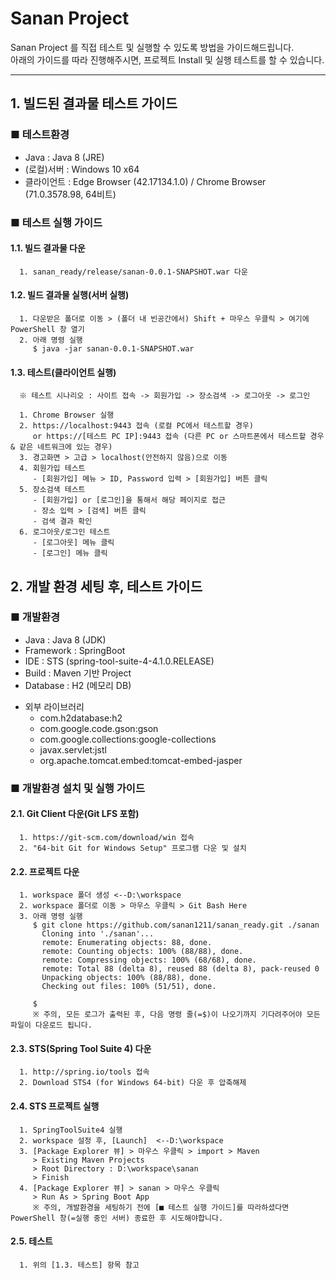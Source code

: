 # Sanan Project

Sanan Project 를 직접 테스트 및 실행할 수 있도록 방법을 가이드해드립니다.   
아래의 가이드를 따라 진행해주시면, 프로젝트 Install 및 실행 테스트를 할 수 있습니다.

-------------------------------------------------------------------------------------------

## 1. 빌드된 결과물 테스트 가이드

### ■ 테스트환경
- Java : Java 8 (JRE)
- (로컬)서버 : Windows 10 x64
- 클라이언트 : Edge Browser (42.17134.1.0) / Chrome Browser (71.0.3578.98, 64비트)

### ■ 테스트 실행 가이드
#### 1.1. 빌드 결과물 다운
      1. sanan_ready/release/sanan-0.0.1-SNAPSHOT.war 다운
      
#### 1.2. 빌드 결과물 실행(서버 실행)
      1. 다운받은 폴더로 이동 > (폴더 내 빈공간에서) Shift + 마우스 우클릭 > 여기에 PowerShell 창 열기
      2. 아래 명령 실행
         $ java -jar sanan-0.0.1-SNAPSHOT.war

#### 1.3. 테스트(클라이언트 실행)
      ※ 테스트 시나리오 : 사이트 접속 -> 회원가입 -> 장소검색 -> 로그아웃 -> 로그인  
      
      1. Chrome Browser 실행
      2. https://localhost:9443 접속 (로컬 PC에서 테스트할 경우)  
         or https://[테스트 PC IP]:9443 접속 (다른 PC or 스마트폰에서 테스트할 경우 & 같은 네트워크에 있는 경우)
      3. 경고화면 > 고급 > localhost(안전하지 않음)으로 이동
      4. 회원가입 테스트
         - [회원가입] 메뉴 > ID, Password 입력 > [회원가입] 버튼 클릭
      5. 장소검색 테스트
         - [회원가입] or [로그인]을 통해서 해당 페이지로 접근
         - 장소 입력 > [검색] 버튼 클릭
         - 검색 결과 확인
      6. 로그아웃/로그인 테스트
         - [로그아웃] 메뉴 클릭
         - [로그인] 메뉴 클릭


## 2. 개발 환경 세팅 후, 테스트 가이드

### ■ 개발환경
- Java : Java 8 (JDK)
- Framework : SpringBoot 
- IDE : STS (spring-tool-suite-4-4.1.0.RELEASE)
- Build : Maven 기반 Project
- Database : H2 (메모리 DB)
+ 외부 라이브러리
    - com.h2database:h2  
    - com.google.code.gson:gson  
    - com.google.collections:google-collections  
    - javax.servlet:jstl  
    - org.apache.tomcat.embed:tomcat-embed-jasper  

### ■ 개발환경 설치 및 실행 가이드
#### 2.1. Git Client 다운(Git LFS 포함)
      1. https://git-scm.com/download/win 접속
      2. "64-bit Git for Windows Setup" 프로그램 다운 및 설치

#### 2.2. 프로젝트 다운
      1. workspace 폴더 생성 <--D:\workspace
      2. workspace 폴더로 이동 > 마우스 우클릭 > Git Bash Here
      3. 아래 명령 실행
         $ git clone https://github.com/sanan1211/sanan_ready.git ./sanan
           Cloning into './sanan'...
           remote: Enumerating objects: 88, done.
           remote: Counting objects: 100% (88/88), done.
           remote: Compressing objects: 100% (68/68), done.
           remote: Total 88 (delta 8), reused 88 (delta 8), pack-reused 0
           Unpacking objects: 100% (88/88), done.
           Checking out files: 100% (51/51), done.
		
         $
         ※ 주의, 모든 로그가 출력된 후, 다음 명령 줄(=$)이 나오기까지 기다려주어야 모든 파일이 다운로드 됩니다. 
            	     
#### 2.3. STS(Spring Tool Suite 4) 다운
      1. http://spring.io/tools 접속
      2. Download STS4 (for Windows 64-bit) 다운 후 압축해제

#### 2.4. STS 프로젝트 실행
      1. SpringToolSuite4 실행
      2. workspace 설정 후, [Launch]  <--D:\workspace
      3. [Package Explorer 뷰] > 마우스 우클릭 > import > Maven
         > Existing Maven Projects  
         > Root Directory : D:\workspace\sanan
         > Finish  
      4. [Package Explorer 뷰] > sanan > 마우스 우클릭
         > Run As > Spring Boot App
         ※ 주의, 개발환경을 세팅하기 전에 [■ 테스트 실행 가이드]를 따라하셨다면 PowerShell 창(=실행 중인 서버) 종료한 후 시도해야합니다.

#### 2.5. 테스트
      1. 위의 [1.3. 테스트] 항목 참고
      
